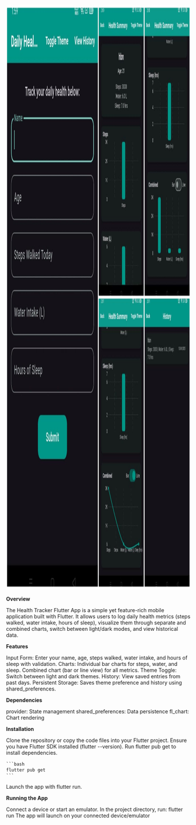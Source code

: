 <img src="https://github.com/harshithbngowda/Flutter_Health_Graph/blob/a8e03a1aba76fef650eccb708ecb9df52881e0d7/App_screenshots/ss1.jpg" width="800" height="1600">

<b>Overview</b>

The Health Tracker Flutter App is a simple yet feature-rich mobile application built with Flutter. It allows users to log daily health metrics (steps walked, water intake, hours of sleep), visualize them through separate and combined charts, switch between light/dark modes, and view historical data.

<b>Features</b>

Input Form: 
Enter your name, age, steps walked, water intake, and hours of sleep with validation.
Charts:
Individual bar charts for steps, water, and sleep.
Combined chart (bar or line view) for all metrics.
Theme Toggle: 
Switch between light and dark themes.
History: 
View saved entries from past days.
Persistent Storage: 
Saves theme preference and history using shared_preferences.

<b>Dependencies</b>

provider: State management
shared_preferences: Data persistence
fl_chart: Chart rendering

<b>Installation</b>

Clone the repository or copy the code files into your Flutter project.
Ensure you have Flutter SDK installed (flutter --version).
Run flutter pub get to install dependencies.

    ```bash
    flutter pub get
    ```
Launch the app with flutter run.

<b>Running the App</b>

Connect a device or start an emulator.
In the project directory, run:
flutter run
The app will launch on your connected device/emulator
